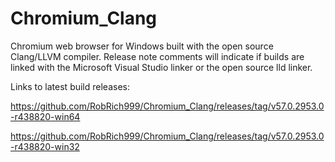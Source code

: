 # Chromium_Clang

Chromium web browser for Windows built with the open source Clang/LLVM compiler. Release note comments will indicate if builds are linked with the Microsoft Visual Studio linker or the open source lld linker.

Links to latest build releases:

https://github.com/RobRich999/Chromium_Clang/releases/tag/v57.0.2953.0-r438820-win64

https://github.com/RobRich999/Chromium_Clang/releases/tag/v57.0.2953.0-r438820-win32
